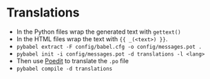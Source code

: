 # Translations

- In the Python files wrap the generated text with ``gettext()``
- In the HTML files wrap the text with ``{{ _(<text>) }}``. 
- ``pybabel extract -F config/babel.cfg -o config/messages.pot .``
- ``pybabel init -i config/messages.pot -d translations -l <lang>``
- Then use [Poedit](http://poedit.net/) to translate the ``.po`` file
- ``pybabel compile -d translations``